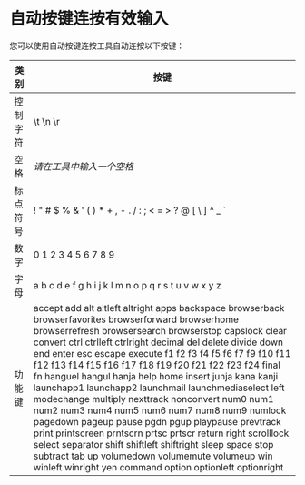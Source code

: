 # 自动按键连按有效输入

您可以使用自动按键连按工具自动连按以下按键：

| 类别     | 按键                                                                                                                                                                                                                                                                                                                                                                                                                                                                                                                                                                                                                                                                                                                                                                                                                                                                      |
| -------- | ------------------------------------------------------------------------------------------------------------------------------------------------------------------------------------------------------------------------------------------------------------------------------------------------------------------------------------------------------------------------------------------------------------------------------------------------------------------------------------------------------------------------------------------------------------------------------------------------------------------------------------------------------------------------------------------------------------------------------------------------------------------------------------------------------------------------------------------------------------------------- |
| 控制字符 | \t \n \r                                                                                                                                                                                                                                                                                                                                                                                                                                                                                                                                                                                                                                                                                                                                                                                                                                                                  |
| 空格     | *请在工具中输入一个空格*                                                                                                                                                                                                                                                                                                                                                                                                                                                                                                                                                                                                                                                                                                                                                                                                                                                |
| 标点符号 | ! " # $ % & ' ( ) * + , - . / : ; < = > ? @ [ \ ] ^ _ `                                                                                                                                                                                                                                                                                                                                                                                                                                                                                                                                                                                                                                                                                                                                                                                                                   |
| 数字     | 0 1 2 3 4 5 6 7 8 9                                                                                                                                                                                                                                                                                                                                                                                                                                                                                                                                                                                                                                                                                                                                                                                                                                                       |
| 字母     | a b c d e f g h i j k l m n o p q r s t u v w x y z                                                                                                                                                                                                                                                                                                                                                                                                                                                                                                                                                                                                                                                                                                                                                                                                                       |
| 功能键   | accept add alt altleft altright apps backspace browserback browserfavorites browserforward browserhome browserrefresh browsersearch browserstop capslock clear convert ctrl ctrlleft ctrlright decimal del delete divide down end enter esc escape execute f1 f2 f3 f4 f5 f6 f7 f9 f10 f11 f12 f13 f14 f15 f16 f17 f18 f19 f20 f21 f22 f23 f24 final fn hanguel hangul hanja help home insert junja kana kanji launchapp1 launchapp2 launchmail launchmediaselect left modechange multiply nexttrack nonconvert num0 num1 num2 num3 num4 num5 num6 num7 num8 num9 numlock pagedown pageup pause pgdn pgup playpause prevtrack print printscreen prntscrn prtsc prtscr return right scrolllock select separator shift shiftleft shiftright sleep space stop subtract tab up volumedown volumemute volumeup win winleft winright yen command option optionleft optionright |
